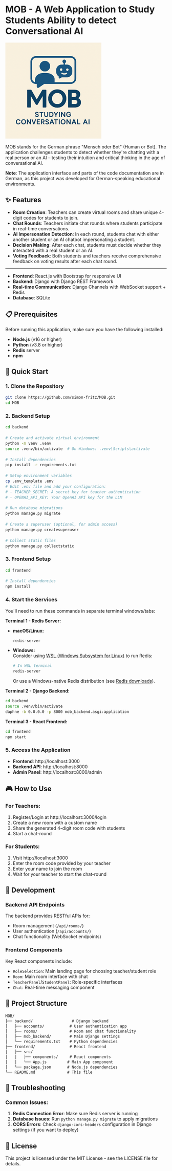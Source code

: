 # MOB - A Web Application to Study Students Ability to detect Conversational AI

<img src="icon.png" alt="App Icon" width="300" height="300" />

MOB stands for the German phrase "Mensch oder Bot" (Human or Bot). The application challenges students to detect whether they're chatting with a real person or an AI – testing their intuition and critical thinking in the age of conversational AI.

**Note**: The application interface and parts of the code documentation are in German, as this project was developed for German-speaking educational environments.

## ✨ Features

- **Room Creation**: Teachers can create virtual rooms and share unique 4-digit codes for students to join.
- **Chat Rounds**: Teachers initiate chat rounds where students participate in real-time conversations.
- **AI Impersonation Detection**: In each round, students chat with either another student or an AI chatbot impersonating a student.
- **Decision Making**: After each chat, students must decide whether they interacted with a real student or an AI.
- **Voting Feedback**: Both students and teachers receive comprehensive feedback on voting results after each chat round.

---

- **Frontend**: React.js with Bootstrap for responsive UI
- **Backend**: Django with Django REST Framework
- **Real-time Communication**: Django Channels with WebSocket support + Redis
- **Database**: SQLite

## 📋 Prerequisites

Before running this application, make sure you have the following installed:

- **Node.js** (v16 or higher)
- **Python** (v3.8 or higher)
- **Redis** server
- **npm**

## 🚀 Quick Start

### 1. Clone the Repository

```bash
git clone https://github.com/simon-fritz/MOB.git
cd MOB
```

### 2. Backend Setup

```bash
cd backend

# Create and activate virtual environment
python -m venv .venv
source .venv/bin/activate  # On Windows: .venv\Scripts\activate

# Install dependencies
pip install -r requirements.txt

# Setup environment variables
cp .env_template .env
# Edit .env file and add your configuration:
# - TEACHER_SECRET: A secret key for teacher authentication
# - OPENAI_API_KEY: Your OpenAI API key for the LLM

# Run database migrations
python manage.py migrate

# Create a superuser (optional, for admin access)
python manage.py createsuperuser

# Collect static files
python manage.py collectstatic
```

### 3. Frontend Setup

```bash
cd frontend

# Install dependencies
npm install
```

### 4. Start the Services

You'll need to run these commands in separate terminal windows/tabs:

**Terminal 1 - Redis Server:**

- **macOS/Linux:**
    ```bash
    redis-server
    ```
- **Windows:**  
    Consider using [WSL (Windows Subsystem for Linux)](https://learn.microsoft.com/windows/wsl/) to run Redis:
    ```bash
    # In WSL terminal
    redis-server
    ```
    Or use a Windows-native Redis distribution (see [Redis downloads](https://redis.io/download/)).

**Terminal 2 - Django Backend:**
```bash
cd backend
source .venv/bin/activate
daphne -b 0.0.0.0 -p 8000 mob_backend.asgi:application
```

**Terminal 3 - React Frontend:**
```bash
cd frontend
npm start
```

### 5. Access the Application

- **Frontend**: http://localhost:3000
- **Backend API**: http://localhost:8000
- **Admin Panel**: http://localhost:8000/admin

## 🎮 How to Use

### For Teachers:
1. Register/Login at http://localhost:3000/login
2. Create a new room with a custom name
3. Share the generated 4-digit room code with students
4. Start a chat-round

### For Students:
1. Visit http://localhost:3000
2. Enter the room code provided by your teacher
3. Enter your name to join the room
4. Wait for your teacher to start the chat-round

## 🔧 Development

### Backend API Endpoints

The backend provides RESTful APIs for:
- Room management (`/api/rooms/`)
- User authentication (`/api/accounts/`)
- Chat functionality (WebSocket endpoints)

### Frontend Components

Key React components include:
- `RoleSelection`: Main landing page for choosing teacher/student role
- `Room`: Main room interface with chat
- `TeacherPanel`/`StudentPanel`: Role-specific interfaces
- `Chat`: Real-time messaging component

## 📁 Project Structure

```
MOB/
├── backend/                 # Django backend
│   ├── accounts/           # User authentication app
│   ├── rooms/              # Room and chat functionality
│   ├── mob_backend/        # Main Django settings
│   └── requirements.txt    # Python dependencies
├── frontend/               # React frontend
│   ├── src/
│   │   ├── components/     # React components
│   │   └── App.js         # Main App component
│   └── package.json       # Node.js dependencies
└── README.md              # This file
```

## 🐛 Troubleshooting

### Common Issues:

1. **Redis Connection Error**: Make sure Redis server is running
2. **Database Issues**: Run `python manage.py migrate` to apply migrations
3. **CORS Errors**: Check `django-cors-headers` configuration in Django settings (if you want to deploy)

## 📄 License

This project is licensed under the MIT License - see the LICENSE file for details.
